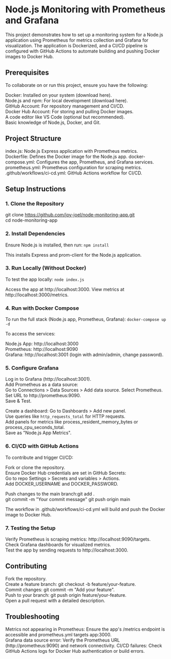 # Node.js Monitoring with Prometheus and Grafana
This project demonstrates how to set up a monitoring system for a Node.js application using Prometheus for metrics collection and Grafana for visualization. The application is Dockerized, and a CI/CD pipeline is configured with GitHub Actions to automate building and pushing Docker images to Docker Hub.

## Prerequisites
To collaborate on or run this project, ensure you have the following:

Docker: Installed on your system (download here).  
Node.js and npm: For local development (download here).  
GitHub Account: For repository management and CI/CD.  
Docker Hub Account: For storing and pulling Docker images.  
A code editor like VS Code (optional but recommended).  
Basic knowledge of Node.js, Docker, and Git.

## Project Structure

index.js: Node.js Express application with Prometheus metrics.  
Dockerfile: Defines the Docker image for the Node.js app.
docker-compose.yml: Configures the app, Prometheus, and Grafana services.  
prometheus.yml: Prometheus configuration for scraping metrics.  
.github/workflows/ci-cd.yml: GitHub Actions workflow for CI/CD.  

## Setup Instructions
### 1. Clone the Repository
git clone https://github.com/joy-joel/node-monitoring-app.git   
cd node-monitoring-app

### 2. Install Dependencies
Ensure Node.js is installed, then run:
`npm install`

This installs Express and prom-client for the Node.js application.
### 3. Run Locally (Without Docker)
To test the app locally:
`node index.js`


Access the app at http://localhost:3000.
View metrics at http://localhost:3000/metrics.

### 4. Run with Docker Compose
To run the full stack (Node.js app, Prometheus, Grafana):
`docker-compose up -d`

To access the services:     

Node.js App: http://localhost:3000    
Prometheus: http://localhost:9090   
Grafana: http://localhost:3001 (login with admin/admin, change password).   

### 5. Configure Grafana

Log in to Grafana (http://localhost:3001).  
Add Prometheus as a data source:    
Go to Connections > Data Sources > Add data source. 
Select Prometheus.  
Set URL to http://prometheus:9090.  
Save & Test.    


Create a dashboard: 
Go to Dashboards > Add new panel.   
Use queries like `http_requests_total` for HTTP requests.      
Add panels for metrics like process_resident_memory_bytes or process_cpu_seconds_total.   
Save as "Node.js App Metrics".  



### 6. CI/CD with GitHub Actions
To contribute and trigger CI/CD:    

Fork or clone the repository.   
Ensure Docker Hub credentials are set in GitHub Secrets:    
Go to repo Settings > Secrets and variables > Actions.  
Add DOCKER_USERNAME and DOCKER_PASSWORD.    


Push changes to the main branch:git add .   
git commit -m "Your commit message" 
git push origin main    

The workflow in .github/workflows/ci-cd.yml will build and push the Docker image to Docker Hub. 

### 7. Testing the Setup

Verify Prometheus is scraping metrics: http://localhost:9090/targets.   
Check Grafana dashboards for visualized metrics.    
Test the app by sending requests to http://localhost:3000.  

## Contributing

Fork the repository.    
Create a feature branch: git checkout -b feature/your-feature.  
Commit changes: git commit -m "Add your feature".   
Push to your branch: git push origin feature/your-feature.  
Open a pull request with a detailed description.    

## Troubleshooting

Metrics not appearing in Prometheus: Ensure the app's /metrics endpoint is accessible and prometheus.yml targets app:3000.  
Grafana data source error: Verify the Prometheus URL (http://prometheus:9090) and network connectivity. 
CI/CD failures: Check GitHub Actions logs for Docker Hub authentication or build errors.    

